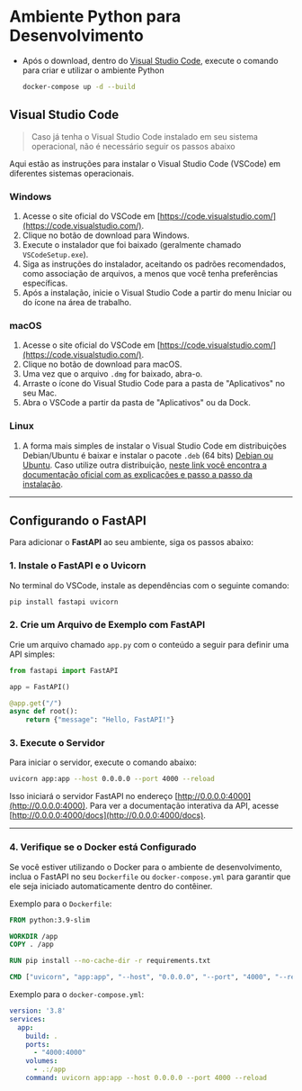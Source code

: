 # Ambiente Python para Desenvolvimento

- Após o download, dentro do [Visual Studio Code](https://code.visualstudio.com/), execute o comando para criar e utilizar o ambiente Python

  ```bash
  docker-compose up -d --build
  ```

## Visual Studio Code

> Caso já tenha o Visual Studio Code instalado em seu sistema operacional, não é necessário seguir os passos abaixo

Aqui estão as instruções para instalar o Visual Studio Code (VSCode) em diferentes sistemas operacionais.

### Windows

1. Acesse o site oficial do VSCode em [https://code.visualstudio.com/](https://code.visualstudio.com/).
2. Clique no botão de download para Windows.
3. Execute o instalador que foi baixado (geralmente chamado `VSCodeSetup.exe`).
4. Siga as instruções do instalador, aceitando os padrões recomendados, como associação de arquivos, a menos que você tenha preferências específicas.
5. Após a instalação, inicie o Visual Studio Code a partir do menu Iniciar ou do ícone na área de trabalho.

### macOS

1. Acesse o site oficial do VSCode em [https://code.visualstudio.com/](https://code.visualstudio.com/).
2. Clique no botão de download para macOS.
3. Uma vez que o arquivo `.dmg` for baixado, abra-o.
4. Arraste o ícone do Visual Studio Code para a pasta de "Aplicativos" no seu Mac.
5. Abra o VSCode a partir da pasta de "Aplicativos" ou da Dock.

### Linux

1. A forma mais simples de instalar o Visual Studio Code em distribuições Debian/Ubuntu é baixar e instalar o pacote `.deb` (64 bits) [Debian ou Ubuntu](https://code.visualstudio.com/download). Caso utilize outra distribuição, [neste link você encontra a documentação oficial com as explicações e passo a passo da instalação](https://code.visualstudio.com/docs/setup/linux).

---

## Configurando o FastAPI

Para adicionar o **FastAPI** ao seu ambiente, siga os passos abaixo:

### 1. Instale o FastAPI e o Uvicorn

No terminal do VSCode, instale as dependências com o seguinte comando:

```bash
pip install fastapi uvicorn
```

### 2. Crie um Arquivo de Exemplo com FastAPI

Crie um arquivo chamado `app.py` com o conteúdo a seguir para definir uma API simples:

```python
from fastapi import FastAPI

app = FastAPI()

@app.get("/")
async def root():
    return {"message": "Hello, FastAPI!"}
```

### 3. Execute o Servidor

Para iniciar o servidor, execute o comando abaixo:

```bash
uvicorn app:app --host 0.0.0.0 --port 4000 --reload
```

Isso iniciará o servidor FastAPI no endereço [http://0.0.0.0:4000](http://0.0.0.0:4000). Para ver a documentação interativa da API, acesse [http://0.0.0.0:4000/docs](http://0.0.0.0:4000/docs).

---

### 4. Verifique se o Docker está Configurado

Se você estiver utilizando o Docker para o ambiente de desenvolvimento, inclua o FastAPI no seu `Dockerfile` ou `docker-compose.yml` para garantir que ele seja iniciado automaticamente dentro do contêiner.

Exemplo para o `Dockerfile`:

```Dockerfile
FROM python:3.9-slim

WORKDIR /app
COPY . /app

RUN pip install --no-cache-dir -r requirements.txt

CMD ["uvicorn", "app:app", "--host", "0.0.0.0", "--port", "4000", "--reload"]
```

Exemplo para o `docker-compose.yml`:

```yaml
version: '3.8'
services:
  app:
    build: .
    ports:
      - "4000:4000"
    volumes:
      - .:/app
    command: uvicorn app:app --host 0.0.0.0 --port 4000 --reload
```